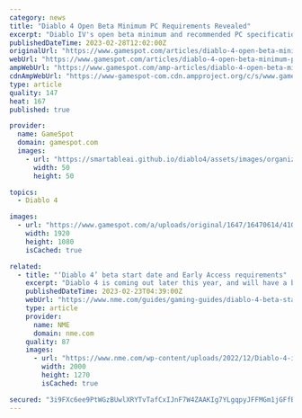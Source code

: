 ```yaml
---
category: news
title: "Diablo 4 Open Beta Minimum PC Requirements Revealed"
excerpt: "Diablo IV's open beta minimum and recommended PC specifications have been revealed by Blizzard as part of a beta-focused livestream. Note that these are the beta system requirements and not for the ..."
publishedDateTime: 2023-02-28T12:02:00Z
originalUrl: "https://www.gamespot.com/articles/diablo-4-open-beta-minimum-pc-requirements-revealed/1100-6511915/"
webUrl: "https://www.gamespot.com/articles/diablo-4-open-beta-minimum-pc-requirements-revealed/1100-6511915/"
ampWebUrl: "https://www.gamespot.com/amp-articles/diablo-4-open-beta-minimum-pc-requirements-revealed/1100-6511915/"
cdnAmpWebUrl: "https://www-gamespot-com.cdn.ampproject.org/c/s/www.gamespot.com/amp-articles/diablo-4-open-beta-minimum-pc-requirements-revealed/1100-6511915/"
type: article
quality: 147
heat: 167
published: true

provider:
  name: GameSpot
  domain: gamespot.com
  images:
    - url: "https://smartableai.github.io/diablo4/assets/images/organizations/gamespot.com-50x50.jpg"
      width: 50
      height: 50

topics:
  - Diablo 4

images:
  - url: "https://www.gamespot.com/a/uploads/original/1647/16470614/4105982-diablo4openbetaminspecs.jpg"
    width: 1920
    height: 1080
    isCached: true

related:
  - title: "‘Diablo 4’ beta start date and Early Access requirements"
    excerpt: "Diablo 4 is coming out later this year, and will have a brief open beta period before it launches. This open beta will give all players the chance to try out the game’s Prologue and Act 1 ..."
    publishedDateTime: 2023-02-23T04:39:00Z
    webUrl: "https://www.nme.com/guides/gaming-guides/diablo-4-beta-start-date-times-early-access-3403331"
    type: article
    provider:
      name: NME
      domain: nme.com
    quality: 87
    images:
      - url: "https://www.nme.com/wp-content/uploads/2022/12/Diablo-4-inarius.jpg"
        width: 2000
        height: 1270
        isCached: true

secured: "3i9FXc6ee9PtWGzBUwlXRYTvTafCxIJnF7W4ZAAKIg7YLgqpyJFFMGm1jGFfB2dNyZ7G+D7bmbqxtCVTscU9Gi2qbvAwfoGSf9vSshoqKcdx/RXwCxPC2/gfaLK4CuPlDTnsyoVfvQuv9GuAURLeAycdAU56w/6GIMOAehfyg5SseQop+ke1hhWsOYHYzjon1wIITFuXYNTbXF5nl1LX1hYZiWVqdIicgJ1VHmoE6OoKcDktkA7mgWkOQEVnFJhQUeCfaqC9vALYknRpjMPt/YJYTit5jyTnDZHo/62nIBt5l12tO6N2/dna45fJFnnEeOI8CuHJZ4VJFszdN3IifacMqsj0Xf3ilRdvNun296o=;zafnNy+zQzv5QAwEJVPflQ=="
---
```


